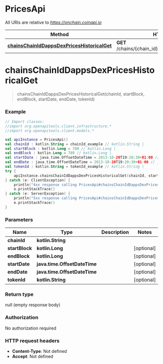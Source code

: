 # PricesApi

All URIs are relative to *https://onchain.coinapi.io*

Method | HTTP request | Description
------------- | ------------- | -------------
[**chainsChainIdDappsDexPricesHistoricalGet**](PricesApi.md#chainsChainIdDappsDexPricesHistoricalGet) | **GET** /chains/{chain_id}/dapps/dex/prices/historical | 


<a name="chainsChainIdDappsDexPricesHistoricalGet"></a>
# **chainsChainIdDappsDexPricesHistoricalGet**
> chainsChainIdDappsDexPricesHistoricalGet(chainId, startBlock, endBlock, startDate, endDate, tokenId)



### Example
```kotlin
// Import classes:
//import org.openapitools.client.infrastructure.*
//import org.openapitools.client.models.*

val apiInstance = PricesApi()
val chainId : kotlin.String = chainId_example // kotlin.String | 
val startBlock : kotlin.Long = 789 // kotlin.Long | 
val endBlock : kotlin.Long = 789 // kotlin.Long | 
val startDate : java.time.OffsetDateTime = 2013-10-20T19:20:30+01:00 // java.time.OffsetDateTime | 
val endDate : java.time.OffsetDateTime = 2013-10-20T19:20:30+01:00 // java.time.OffsetDateTime | 
val tokenId : kotlin.String = tokenId_example // kotlin.String | 
try {
    apiInstance.chainsChainIdDappsDexPricesHistoricalGet(chainId, startBlock, endBlock, startDate, endDate, tokenId)
} catch (e: ClientException) {
    println("4xx response calling PricesApi#chainsChainIdDappsDexPricesHistoricalGet")
    e.printStackTrace()
} catch (e: ServerException) {
    println("5xx response calling PricesApi#chainsChainIdDappsDexPricesHistoricalGet")
    e.printStackTrace()
}
```

### Parameters

Name | Type | Description  | Notes
------------- | ------------- | ------------- | -------------
 **chainId** | **kotlin.String**|  |
 **startBlock** | **kotlin.Long**|  | [optional]
 **endBlock** | **kotlin.Long**|  | [optional]
 **startDate** | **java.time.OffsetDateTime**|  | [optional]
 **endDate** | **java.time.OffsetDateTime**|  | [optional]
 **tokenId** | **kotlin.String**|  | [optional]

### Return type

null (empty response body)

### Authorization

No authorization required

### HTTP request headers

 - **Content-Type**: Not defined
 - **Accept**: Not defined

